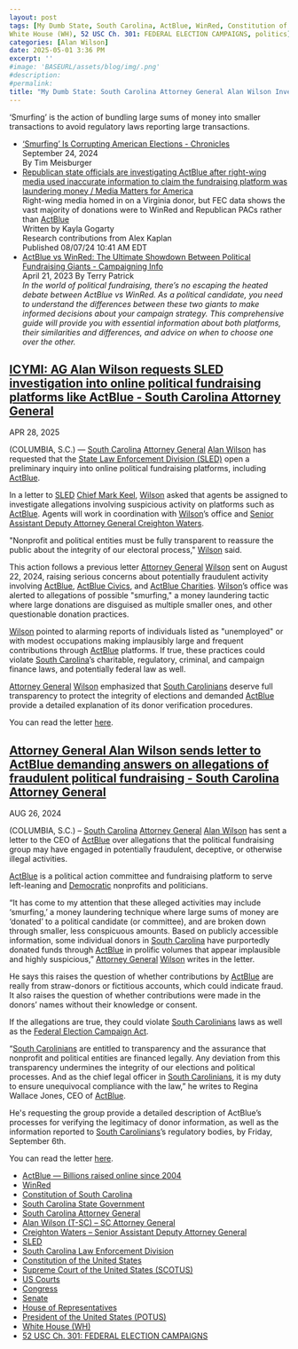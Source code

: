 ```yaml
---
layout: post
tags: [My Dumb State, South Carolina, ActBlue, WinRed, Constitution of South Carolina, South Carolina State Government, South Carolina Attorney General, Alan Wilson (T-SC) – SC Attorney General, Creighton Waters – Senior Assistant Deputy Attorney General, South Carolina Law Enforcement Division (SLED), Mark Keel, Constitution of the United States, Supreme Court of the United States (SCOTUS), US Courts, Congress, Senate, House of Representatives, President of the United States (POTUS), 
White House (WH), 52 USC Ch. 301: FEDERAL ELECTION CAMPAIGNS, politics]
categories: [Alan Wilson]
date: 2025-05-01 3:36 PM
excerpt: ''
#image: 'BASEURL/assets/blog/img/.png'
#description:
#permalink:
title: "My Dumb State: South Carolina Attorney General Alan Wilson Investigates ActBlue (Democrat Party) for ‘Smurfing’, But Not WinRed (Trump Party)"
---
```


‘Smurfing’ is the action of bundling large sums of money into smaller transactions to avoid regulatory laws reporting large transactions. 

- [‘Smurfing’ Is Corrupting American Elections - Chronicles](https://chroniclesmagazine.org/web/smurfing-is-corrupting-american-elections/)<br />September 24, 2024<br />By Tim Meisburger
- [Republican state officials are investigating ActBlue after right-wing media used inaccurate information to claim the fundraising platform was laundering money / Media Matters for America](https://www.mediamatters.org/voter-fraud-and-suppression/republican-state-officials-are-investigating-actblue-after-right-wing)<br />Right-wing media homed in on a Virginia donor, but FEC data shows the vast majority of donations were to WinRed and Republican PACs rather than [ActBlue](https://www.actblue.com/)<br />Written by Kayla Gogarty<br />Research contributions from Alex Kaplan<br />Published 08/07/24 10:41 AM EDT
- [ActBlue vs WinRed: The Ultimate Showdown Between Political Fundraising Giants - Campaigning Info](https://campaigninginfo.com/actblue-vs-winred-the-ultimate-showdow/)<br />April 21, 2023 By Terry Patrick<br />*In the world of political fundraising, there’s no escaping the heated debate between ActBlue vs WinRed. As a political candidate, you need to understand the differences between these two giants to make informed decisions about your campaign strategy. This comprehensive guide will provide you with essential information about both platforms, their similarities and differences, and advice on when to choose one over the other.*

## [ICYMI: AG Alan Wilson requests SLED investigation into online political fundraising platforms like ActBlue - South Carolina Attorney General](https://www.scag.gov/about-the-office/meet-the-attorney-general/news/icymi-ag-alan-wilson-requests-sled-investigation-into-online-political-fundraising-platforms-like-actblue/)

APR 28, 2025

(COLUMBIA, S.C.) — [South Carolina](https://www.sc.gov/) [Attorney General](https://www.scag.gov/) [Alan Wilson](https://www.scag.gov/about-the-office/meet-the-attorney-general/) has requested that the [State Law Enforcement Division (SLED)](https://sled.sc.gov/) open a preliminary inquiry into online political fundraising platforms, including [ActBlue](https://www.actblue.com/).

In a letter to [SLED](https://sled.sc.gov/) [Chief Mark Keel](https://sled.sc.gov/ourchief), [Wilson](https://www.scag.gov/about-the-office/meet-the-attorney-general/) asked that agents be assigned to investigate allegations involving suspicious activity on platforms such as [ActBlue](https://www.actblue.com/). Agents will work in coordination with [Wilson](https://www.scag.gov/about-the-office/meet-the-attorney-general/)’s office and [Senior Assistant Deputy Attorney General Creighton Waters](https://www.linkedin.com/in/creighton-waters-2219538a/).

"Nonprofit and political entities must be fully transparent to reassure the public about the integrity of our electoral process," [Wilson](https://www.scag.gov/about-the-office/meet-the-attorney-general/) said.

This action follows a previous letter [Attorney General](https://www.scag.gov/) [Wilson](https://www.scag.gov/about-the-office/meet-the-attorney-general/) sent on August 22, 2024, raising serious concerns about potentially fraudulent activity involving [ActBlue](https://www.actblue.com/), [ActBlue Civics](https://support.actblue.com/campaigns/faq/about-actblue/), and [ActBlue Charities](https://support.actblue.com/campaigns/faq/about-actblue/). [Wilson](https://www.scag.gov/about-the-office/meet-the-attorney-general/)’s office was alerted to allegations of possible "smurfing," a money laundering tactic where large donations are disguised as multiple smaller ones, and other questionable donation practices.

[Wilson](https://www.scag.gov/about-the-office/meet-the-attorney-general/) pointed to alarming reports of individuals listed as "unemployed" or with modest occupations making implausibly large and frequent contributions through [ActBlue](https://www.actblue.com/) platforms. If true, these practices could violate [South Carolina](https://www.sc.gov/)’s charitable, regulatory, criminal, and campaign finance laws, and potentially federal law as well.

[Attorney General](https://www.scag.gov/) [Wilson](https://www.scag.gov/about-the-office/meet-the-attorney-general/) emphasized that [South Carolinians](www.sc.gov/) deserve full transparency to protect the integrity of elections and demanded [ActBlue](https://www.actblue.com/) provide a detailed explanation of its donor verification procedures.

You can read the letter [here](https://www.scag.gov/media/kkeddh0d/utf-8actblue-letter-4-24-25.pdf).

## [Attorney General Alan Wilson sends letter to ActBlue demanding answers on allegations of fraudulent political fundraising - South Carolina Attorney General](https://www.scag.gov/about-the-office/meet-the-attorney-general/news/attorney-general-alan-wilson-sends-letter-to-actblue-demanding-answers-on-allegations-of-fraudulent-political-fundraising/)

AUG 26, 2024

(COLUMBIA, S.C.) – [South Carolina](https://www.sc.gov/) [Attorney General](https://www.scag.gov/) [Alan Wilson](https://www.scag.gov/about-the-office/meet-the-attorney-general/) has sent a letter to the CEO of [ActBlue](https://www.actblue.com/) over allegations that the political fundraising group may have engaged in potentially fraudulent, deceptive, or otherwise illegal activities.

[ActBlue](https://www.actblue.com/) is a political action committee and fundraising platform to serve left-leaning and [Democratic](https://www.democrats.org/) nonprofits and politicians.

“It has come to my attention that these alleged activities may include ‘smurfing,’ a money laundering technique where large sums of money are ‘donated’ to a political candidate (or committee), and are broken down through smaller, less conspicuous amounts. Based on publicly accessible information, some individual donors in [South Carolina](https://www.sc.gov/) have purportedly donated funds through [ActBlue](https://www.actblue.com/) in prolific volumes that appear implausible and highly suspicious,” [Attorney General](https://www.scag.gov/) [Wilson](https://www.scag.gov/about-the-office/meet-the-attorney-general/) writes in the letter.

He says this raises the question of whether contributions by [ActBlue](https://www.actblue.com/) are really from straw-donors or fictitious accounts, which could indicate fraud. It also raises the question of whether contributions were made in the donors’ names without their knowledge or consent.

If the allegations are true, they could violate [South Carolinians](https://www.sc.gov/) laws as well as the [Federal Election Campaign Act](https://uscode.house.gov/view.xhtml?path=/prelim@title52/subtitle3/chapter301&edition=prelim).

“[South Carolinians](https://www.sc.gov/) are entitled to transparency and the assurance that nonprofit and political entities are financed legally. Any deviation from this transparency undermines the integrity of our elections and political processes. And as the chief legal officer in [South Carolinians](https://www.sc.gov/), it is my duty to ensure unequivocal compliance with the law,” he writes to Regina Wallace Jones, CEO of [ActBlue](https://www.actblue.com/).

He's requesting the group provide a detailed description of ActBlue’s processes for verifying the legitimacy of donor information, as well as the information reported to [South Carolinians](https://www.sc.gov/)’s regulatory bodies, by Friday, September 6th.

You can read the letter [here](https://www.scag.gov/media/gcpd0vsr/final-letter-to-actblue.docx).

- [ActBlue — Billions raised online since 2004](https://secure.actblue.com/)
- [WinRed](https://winred.com/)
- [Constitution of South Carolina](https://www.scstatehouse.gov/scconstitution/scconst.php)
- [South Carolina State Government](https://www.sc.gov/)
- [South Carolina Attorney General](https://www.scag.gov/)
- [Alan Wilson (T-SC) – SC Attorney General](https://www.scag.gov/about-the-office/meet-the-attorney-general/)
- [Creighton Waters – Senior Assistant Deputy Attorney General](https://www.linkedin.com/in/creighton-waters-2219538a/)
- [SLED](https://sled.sc.gov/ourchief)
- [South Carolina Law Enforcement Division](https://sled.sc.gov/)
- [Constitution of the United States](https://constitution.congress.gov/)
- [Supreme Court of the United States (SCOTUS)](https://www.supremecourt.gov/)
- [US Courts](,https://www.uscourts.gov/)
- [Congress](https;//www.congress.gov/)
- [Senate](https://www.senate.gov/)
- [House of Representatives](https://www.house.gov/)
- [President of the United States (POTUS)](https://www.whitehouse.gov/)
- [White House (WH)](https://www.whitehouse.gov/)
- [52 USC Ch. 301: FEDERAL ELECTION CAMPAIGNS](https://uscode.house.gov/view.xhtml?path=/prelim@title52/subtitle3/chapter301&edition=prelim)
